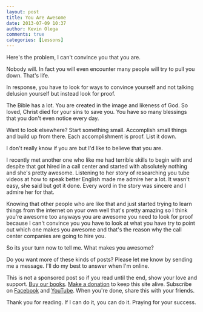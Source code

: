 ```yaml
---
layout: post
title: You Are Awesome
date: 2013-07-09 10:37
author: Kevin Olega
comments: true
categories: [Lessons]
---
```

Here's the problem, I can't convince you that you are.

Nobody will. In fact you will even encounter many people will try to pull you down. That's life.

In response, you have to look for ways to convince yourself and not talking delusion yourself but instead look for proof.

The Bible has a lot. You are created in the image and likeness of God. So loved, Christ died for your sins to save you. You have so many blessings that you don't even notice every day.

Want to look elsewhere? Start something small. Accomplish small things and build up from there. Each accomplishment is proof. List it down.

I don't really know if you are but I'd like to believe that you are.

I recently met another one who like me had terrible skills to begin with and despite that got hired in a call center and started with absolutely nothing and she's pretty awesome. Listening to her story of researching you tube videos at how to speak better English made me admire her a lot. It wasn't easy, she said but got it done. Every word in the story was sincere and I admire her for that.

Knowing that other people who are like that and just started trying to learn things from the internet on your own well that's pretty amazing so I think you're awesome too anyways you are awesome you need to look for proof because I can't convince you you have to look at what you have try to point out which one makes you awesome and that's the reason why the call center companies are going to hire you.

So its your turn now to tell me. What makes you awesome?

Do you want more of these kinds of posts? Please let me know by sending me a message. I'll do my best to answer when I'm online.

This is not a sponsored post so if you read until the end, show your love and support. [Buy our books](http://callcentertrainingtips.com/promos/).  [Make a donation](http://callcentertrainingtips.com/support/) to keep this site alive. Subscribe on [Facebook](https://www.facebook.com/callcentertrainingtips/) and [YouTube](https://www.youtube.com/channel/UCSRyiovg_InMdQAe7Fn0LtA). When you're done, share this with your friends. 

Thank you for reading. If I can do it, you can do it. Praying for your success.
